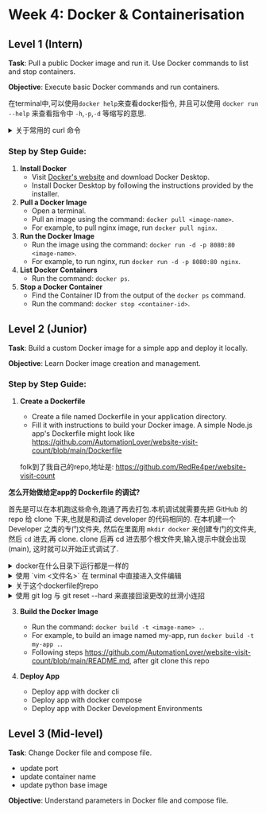 # Week 4: Docker & Containerisation

## Level 1 (Intern)
**Task**: Pull a public Docker image and run it. Use Docker commands to list and stop containers.

**Objective**: Execute basic Docker commands and run containers.

在terminal中,可以使用`docker help`来查看docker指令, 并且可以使用 `docker run --help` 来查看指令中 `-h`,`-p`,`-d` 等缩写的意思.

<details>

  <summary>关于常用的 curl 命令</summary>
  <div style="color: lightgray;">


`curl` 是一个强大的工具，广泛用于测试 API、调试网络请求和自动化脚本中。

`curl` 是一个命令行工具，用于从命令行发送 HTTP 请求并获取数据。它支持多种协议，包括 HTTP、HTTPS、FTP 等。以下是 `curl` 的一些常见用途：

### 常见用途

1. **获取网页内容**：
   - `curl http://example.com`：获取指定 URL 的网页内容。

2. **测试本地服务器**：
   - `curl 127.0.0.1` 和 `curl 127.0.0.1:8080` 都是用于向本地服务器发送请求的命令。它们可以与 Docker 一起使用来测试在容器中运行的服务。

3. **下载文件**：
   - `curl -O http://example.com/file.txt`：下载文件并保存到当前目录。

4. **发送数据**：
   - `curl -d "param1=value1&param2=value2" http://example.com/resource`：使用 POST 方法发送数据。

5. **查看响应头**：
   - `curl -I http://example.com`：仅获取响应头信息。

6. **指定请求方法**：
   - `curl -X POST http://example.com`：使用指定的 HTTP 方法（如 POST）。

### 选项和参数

- `-v`：显示详细的请求和响应信息。
- `-H`：添加自定义请求头。
- `-u`：提供用户名和密码进行身份验证。


### `curl 127.0.0.1` 和 `curl 127.0.0.1:8080` 区别

- **`curl 127.0.0.1`**：
  - 默认请求本地服务器的端口 80。
  - 适用于在本地机器上运行的服务，或在 Docker 容器中映射到主机的端口 80 的服务。

- **`curl 127.0.0.1:8080`**：
  - 请求本地服务器的端口 8080。
  - 常用于测试在 Docker 容器中运行的服务，这些服务通过端口映射暴露在主机的 8080 端口上。

### Docker 相关使用

- 当你在 Docker 容器中运行一个服务，并将其端口映射到主机的端口时，可以使用 `curl` 来测试服务是否正常运行。
- 例如，如果你在 Docker 中运行一个 Web 应用，并将其容器的 80 端口映射到主机的 8080 端口，你可以使用 `curl 127.0.0.1:8080` 来访问该应用。
</div>
</details>


### Step by Step Guide:

1. **Install Docker**
    - Visit [Docker's website](https://www.docker.com/products/docker-desktop) and download Docker Desktop.
    - Install Docker Desktop by following the instructions provided by the installer.
2. **Pull a Docker Image**
    - Open a terminal.
    - Pull an image using the command: `docker pull <image-name>`.
    - For example, to pull nginx image, run `docker pull nginx`.
3. **Run the Docker Image**
    - Run the image using the command: `docker run -d -p 8080:80 <image-name>`.
    - For example, to run nginx, run `docker run -d -p 8080:80 nginx`.
4. **List Docker Containers**
    - Run the command: `docker ps`.
5. **Stop a Docker Container**
    - Find the Container ID from the output of the `docker ps` command.
    - Run the command: `docker stop <container-id>`.

## Level 2 (Junior)
**Task**: Build a custom Docker image for a simple app and deploy it locally.

**Objective**: Learn Docker image creation and management.

### Step by Step Guide:

1. **Create a Dockerfile**
    - Create a file named Dockerfile in your application directory.
    - Fill it with instructions to build your Docker image. A simple Node.js app's Dockerfile might look like https://github.com/AutomationLover/website-visit-count/blob/main/Dockerfile
   
   folk到了我自己的repo,地址是: https://github.com/RedRe4per/website-visit-count

**怎么开始做给定app的 Dockerfile 的调试?**

首先是可以在本机跑这些命令,跑通了再去打包.本机调试就需要先把 GitHub 的 repo 给 clone 下来,也就是和调试 developer 的代码相同的.
  在本机建一个 Developer 之类的专门文件夹, 然后在里面用 `mkdir docker` 来创建专门的文件夹, 然后 `cd` 进去,再 clone. clone 后再 cd 进去那个根文件夹,输入提示中就会出现(main), 这时就可以开始正式调试了.
  
<details> 
  <summary>docker在什么目录下运行都是一样的</summary>
  是的，在 macOS 系统中，无论你在什么目录下运行 Docker 命令，效果都是一样的。Docker 是一个独立的服务，运行在后台，与当前工作目录无关。

### 影响因素

- **当前目录**：只有在你使用相对路径或需要访问当前目录的文件时，当前目录才会影响命令。例如，使用 `docker build .` 时，当前目录会被用作构建上下文。
- **绝对路径**：如果你在命令中使用绝对路径，当前目录不会影响命令的执行。

### 总结

- 启动 Docker 容器的命令在任何目录下执行都是一样的。
- 只有在涉及文件路径时，当前目录才会影响命令的执行。
</details> 

<details> 
  <summary>使用 `vim <文件名>` 在 terminal 中直接进入文件编辑</summary>
    主要就是按 `esc` 和按 `:` 来输入指令保存和返回.
  在 Vim 中编辑 `app.py` 文件时，你可以使用以下命令来保存和退出：

### 保存并退出

1. **保存并退出**：
   - 按 `Esc` 键进入命令模式。
   - 输入 `:wq` 然后按 `Enter`。

2. **仅保存**：
   - 按 `Esc` 键进入命令模式。
   - 输入 `:w` 然后按 `Enter`。

### 不保存退出

1. **不保存退出**：
   - 按 `Esc` 键进入命令模式。
   - 输入 `:q!` 然后按 `Enter`。

这些命令适用于在 Vim 中编辑任何文件，包括 `app.py`。
</details> 

<details> 
  <summary>关于这个dockerfile的repo</summary>
这个app要启动数据库与后端.
这里面是一个python后端.文件结构是

```
.
├── Dockerfile
├── README.md
├── app.py
├── compose.yaml
└── requirements.txt
```

### 启动redis数据库
  后端需要连接至redis数据库,因为在app.py中有代码:
  ```python
redis = Redis(host='redis', port=6379)
```
所以这里要启动redis的docker image和后端的docker image.
在启动redis的docker image时,用到指令`docker run -d -p 6379:6379 --name=redis redislabs/redismod`,其中`--name=redis`是必要的,因为上面的代码中有语句`host='redis'`,即必须使用名称`redis`来识别.

### 运行后端主app
想运行 app.py (也就是后端主文件),需要用指令 `python3 app.py`,但是直接使用的话会报错 ModuleNotFoundError: No module named 'flask'. 这是因为没有安装依赖(与node.js完全一样的道理).
使用 `pip3 install -r requirements.txt` 来安装.安装后再运行 `python3 app.py` 就能跑起来了.

这里成功后会进入 redis.exceptions 的 ConnectionError的 list 页面.

</details>

<details> 
  <summary>使用 git log 与 git reset --hard <commit id> 来直接回滚更改的丝滑小连招</summary>
比如刚才为了测试 app.py 文件的可用性与 debug,我修改了很多东西,加了注释等.现在测试完了需要改回去了.

有一种办法可以直接回滚更改.
1. 使用指令 `git log` 来列出文件更新的 commit.
2. 使用 `git reset --hard <commit id>` 来直接回滚到指定版本.

</details>


3. **Build the Docker Image**
    - Run the command: `docker build -t <image-name> .`.
    - For example, to build an image named my-app, run `docker build -t my-app .`.
    - Following steps https://github.com/AutomationLover/website-visit-count/blob/main/README.md, after git clone this repo

4. **Deploy App**
    - Deploy app with docker cli
    - Deploy app with docker compose
    - Deploy app with Docker Development Environments


## Level 3 (Mid-level)
**Task**: Change Docker file and compose file.
- update port
- update container name
- update python base image

**Objective**: Understand parameters in Docker file and compose file.



